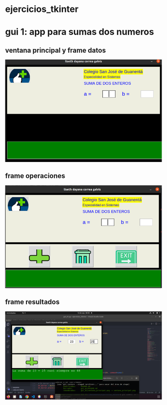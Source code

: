 # ejercicios_tkinter 

# gui 1: app para sumas dos numeros 

## ventana principal y frame datos 


![ventana principal y frame entrada](ventana_principal.png "ventana principal y frame entrada")

## frame operaciones

![frame operaciones](frame_operaciones.png "frame operaciones")


## frame resultados

![frame operaciones](frameresultados.png "frame resultados")